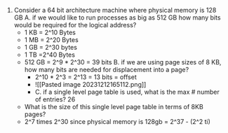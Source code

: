 1. Consider a 64 bit architecture machine where physical memory is 128 GB
	A. if we would like to run processes as big as 512 GB how many bits would be required for the logical address?
	- 1 KB = 2^10 Bytes
	- 1 MB = 2^20 Bytes
	- 1 GB = 2^30 bytes
	- 1 TB =2^40 Bytes
	- 512 GB =  2^9  *  2^30 = 39 bits 
		B. if we are using page sizes of 8 KB, how many bits are needed for displacement into a page?
		- 2^10 * 2^3 = 2^13  = 13 bits = offset
		- ![[Pasted image 20231212165112.png]]
		- C. if a single level page table is used, what is the max # number of entries? 26 
	- What is the size of this single level page table in terms of 8KB pages?
	- 2^7 times 2^30 since physical memory is 128gb = 2^37 -  (2^2 ti)
 